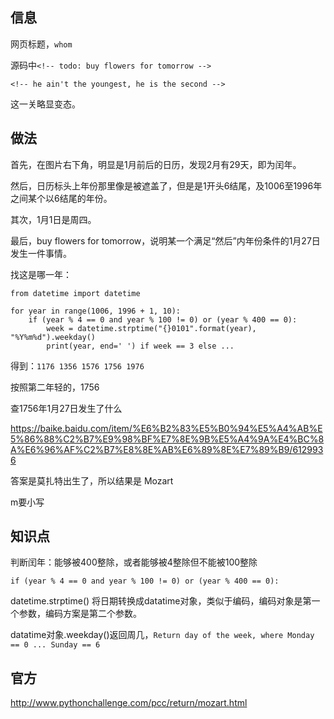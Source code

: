 ## 信息

网页标题，`whom`

源码中`<!-- todo: buy flowers for tomorrow -->`

`<!-- he ain't the youngest, he is the second -->`

这一关略显变态。

## 做法

首先，在图片右下角，明显是1月前后的日历，发现2月有29天，即为闰年。

然后，日历标头上年份那里像是被遮盖了，但是是1开头6结尾，及1006至1996年之间某个以6结尾的年份。

其次，1月1日是周四。

最后，buy flowers for tomorrow，说明某一个满足“然后”内年份条件的1月27日发生一件事情。

找这是哪一年：

```
from datetime import datetime

for year in range(1006, 1996 + 1, 10):
    if (year % 4 == 0 and year % 100 != 0) or (year % 400 == 0):
        week = datetime.strptime("{}0101".format(year), "%Y%m%d").weekday()
        print(year, end=' ') if week == 3 else ...
```

得到：``1176 1356 1576 1756 1976  ``

按照第二年轻的，1756

查1756年1月27日发生了什么

https://baike.baidu.com/item/%E6%B2%83%E5%B0%94%E5%A4%AB%E5%86%88%C2%B7%E9%98%BF%E7%8E%9B%E5%A4%9A%E4%BC%8A%E6%96%AF%C2%B7%E8%8E%AB%E6%89%8E%E7%89%B9/6129936

答案是莫扎特出生了，所以结果是 Mozart

m要小写

## 知识点

判断闰年：能够被400整除，或者能够被4整除但不能被100整除

`if (year % 4 == 0 and year % 100 != 0) or (year % 400 == 0):`

datetime.strptime()  将日期转换成datatime对象，类似于编码，编码对象是第一个参数，编码方案是第二个参数。

datatime对象.weekday()返回周几，`Return day of the week, where Monday == 0 ... Sunday == 6`

## 官方

http://www.pythonchallenge.com/pcc/return/mozart.html